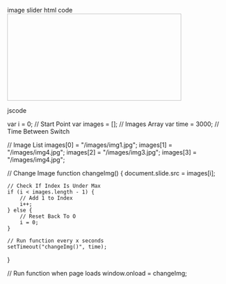 image slider 
html code
<img name="slide" width="400" height="200" />


jscode 

var i = 0; 			// Start Point
var images = [];	// Images Array
var time = 3000;	// Time Between Switch

// Image List
images[0] = "/images/img1.jpg";
images[1] = "/images/img4.jpg";
images[2] = "/images/img3.jpg";
images[3] = "/images/img4.jpg";

// Change Image
function changeImg() {
    document.slide.src = images[i];

    // Check If Index Is Under Max
    if (i < images.length - 1) {
        // Add 1 to Index
        i++;
    } else {
        // Reset Back To O
        i = 0;
    }

    // Run function every x seconds
    setTimeout("changeImg()", time);
}

// Run function when page loads
window.onload = changeImg;
